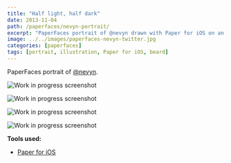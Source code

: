 ```yaml
---
title: "Half light, half dark"
date: 2013-11-04
path: /paperfaces/nevyn-portrait/
excerpt: "PaperFaces portrait of @nevyn drawn with Paper for iOS on an iPad."
image: ../../images/paperfaces-nevyn-twitter.jpg
categories: [paperfaces]
tags: [portrait, illustration, Paper for iOS, beard]
---
```


PaperFaces portrait of [@nevyn](https://twitter.com/nevyn).

![Work in progress screenshot](../../images/paperfaces-nevyn-process-1-lg.jpg)

![Work in progress screenshot](../../images/paperfaces-nevyn-process-2-lg.jpg)

![Work in progress screenshot](../../images/paperfaces-nevyn-process-3-lg.jpg)

![Work in progress screenshot](../../images/paperfaces-nevyn-process-4-lg.jpg)

**Tools used:**

- [Paper for iOS](https://paper.bywetransfer.com/)
